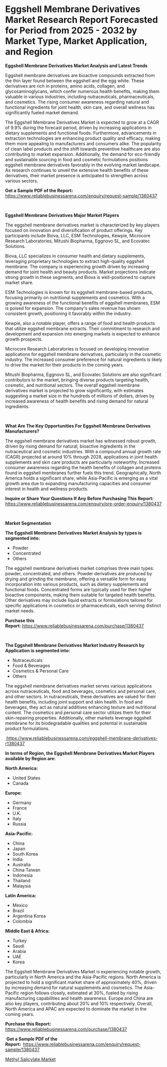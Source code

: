 <p><h1>Eggshell Membrane Derivatives Market Research Report Forecasted for Period from 2025 -  2032 by Market Type, Market Application, and Region</h1></p><p><strong>Eggshell Membrane Derivatives Market Analysis and Latest Trends</strong></p>
<p><p>Eggshell membrane derivatives are bioactive compounds extracted from the thin layer found between the eggshell and the egg white. These derivatives are rich in proteins, amino acids, collagen, and glycosaminoglycans, which confer numerous health benefits, making them valuable in various industries, including nutraceuticals, pharmaceuticals, and cosmetics. The rising consumer awareness regarding natural and functional ingredients for joint health, skin care, and overall wellness has significantly fueled market demand.</p><p>The Eggshell Membrane Derivatives Market is expected to grow at a CAGR of 9.9% during the forecast period, driven by increasing applications in dietary supplements and functional foods. Furthermore, advancements in extraction technologies are enhancing product quality and efficacy, making them more appealing to manufacturers and consumers alike. The popularity of clean label products and the shift towards preventive healthcare are also contributing to market expansion. Additionally, the demand for eco-friendly and sustainable sourcing in food and cosmetic formulations positions eggshell membrane derivatives favorably in the evolving market landscape. As research continues to unveil the extensive health benefits of these derivatives, their market presence is anticipated to strengthen across various sectors.</p></p>
<p><strong>Get a Sample PDF of the Report:&nbsp;</strong> <a href="https://www.reliablebusinessarena.com/enquiry/request-sample/1380437?utm_campaign=2396&utm_medium=2&utm_source=Github&utm_content=ia&utm_term=31032025&utm_id=eggshell-membrane-derivatives">https://www.reliablebusinessarena.com/enquiry/request-sample/1380437</a></p>
<p>&nbsp;</p>
<p><strong>Eggshell Membrane Derivatives Major Market Players</strong></p>
<p><p>The eggshell membrane derivatives market is characterized by key players focused on innovation and diversification of product offerings. Key participants include Biova, LLC, ESM Technologies, Kewpie, Microcore Research Laboratories, Mitushi Biopharma, Eggnovo SL, and Ecovatec Solutions.</p><p>Biova, LLC specializes in consumer health and dietary supplements, leveraging proprietary technologies to extract high-quality eggshell membrane. The company is experiencing growth driven by increasing demand for joint health and beauty products. Market projections indicate strong growth in these segments, and Biova is well-positioned to capture market share.</p><p>ESM Technologies is known for its eggshell membrane-based products, focusing primarily on nutritional supplements and cosmetics. With a growing awareness of the functional benefits of eggshell membranes, ESM is poised for expansion. The company's sales revenue has shown consistent growth, positioning it favorably within the industry.</p><p>Kewpie, also a notable player, offers a range of food and health products that utilize eggshell membrane extracts. Their commitment to research and development and expansion into emerging markets is expected to enhance growth prospects. </p><p>Microcore Research Laboratories is focused on developing innovative applications for eggshell membrane derivatives, particularly in the cosmetic industry. The increased consumer preference for natural ingredients is likely to drive the market for their products in the coming years.</p><p>Mitushi Biopharma, Eggnovo SL, and Ecovatec Solutions are also significant contributors to the market, bringing diverse products targeting health, cosmetic, and nutritional sectors. The overall eggshell membrane derivatives market is projected to grow significantly, with estimates suggesting a market size in the hundreds of millions of dollars, driven by increased awareness of health benefits and rising demand for natural ingredients.</p></p>
<p>&nbsp;</p>
<p><strong>What Are The Key Opportunities For Eggshell Membrane Derivatives Manufacturers?</strong></p>
<p><p>The eggshell membrane derivatives market has witnessed robust growth, driven by rising demand for natural, bioactive ingredients in the nutraceutical and cosmetic industries. With a compound annual growth rate (CAGR) projected at around 10% through 2028, applications in joint health supplements and skin care products are particularly noteworthy. Increased consumer awareness regarding the health benefits of collagen and proteins found in eggshell membranes further fuels this trend. Geographically, North America holds a significant share, while Asia-Pacific is emerging as a vital growth area due to expanding manufacturing capacities and consumer interest in health and wellness products.</p></p>
<p><strong>Inquire or Share Your Questions If Any Before Purchasing This Report:</strong> <a href="https://www.reliablebusinessarena.com/enquiry/pre-order-enquiry/1380437?utm_campaign=2396&utm_medium=2&utm_source=Github&utm_content=ia&utm_term=31032025&utm_id=eggshell-membrane-derivatives">https://www.reliablebusinessarena.com/enquiry/pre-order-enquiry/1380437</a></p>
<p>&nbsp;</p>
<p><strong>Market Segmentation</strong></p>
<p><strong>The Eggshell Membrane Derivatives Market Analysis by types is segmented into:</strong></p>
<p><ul><li>Powder</li><li>Concentrated</li><li>Others</li></ul></p>
<p><p>The eggshell membrane derivatives market comprises three main types: powder, concentrated, and others. Powder derivatives are produced by drying and grinding the membrane, offering a versatile form for easy incorporation into various products, such as dietary supplements and functional foods. Concentrated forms are typically used for their higher bioactive components, making them suitable for targeted health benefits. Other derivatives may include liquid extracts or formulations tailored for specific applications in cosmetics or pharmaceuticals, each serving distinct market needs.</p></p>
<p><strong>Purchase this Report:&nbsp;</strong><a href="https://www.reliablebusinessarena.com/purchase/1380437?utm_campaign=2396&utm_medium=2&utm_source=Github&utm_content=ia&utm_term=31032025&utm_id=eggshell-membrane-derivatives">https://www.reliablebusinessarena.com/purchase/1380437</a></p>
<p>&nbsp;</p>
<p><strong>The Eggshell Membrane Derivatives Market Industry Research by Application is segmented into:</strong></p>
<p><ul><li>Nutraceuticals</li><li>Food & Beverages</li><li>Cosmetics & Personal Care</li><li>Others</li></ul></p>
<p><p>The eggshell membrane derivatives market serves various applications across nutraceuticals, food and beverages, cosmetics and personal care, and other sectors. In nutraceuticals, these derivatives are valued for their health benefits, including joint support and skin health. In food and beverages, they act as natural additives enhancing texture and nutritional content. The cosmetics and personal care sector utilizes them for their skin-repairing properties. Additionally, other markets leverage eggshell membrane for its biodegradable qualities and potential in sustainable product formulations.</p></p>
<p><a href="https://www.reliablebusinessarena.com/eggshell-membrane-derivatives-r1380437?utm_campaign=2396&utm_medium=2&utm_source=Github&utm_content=ia&utm_term=31032025&utm_id=eggshell-membrane-derivatives">&nbsp;https://www.reliablebusinessarena.com/eggshell-membrane-derivatives-r1380437</a></p>
<p><strong>In terms of Region, the Eggshell Membrane Derivatives Market Players available by Region are:</strong></p>
<p>
    <p> <strong> North America: </strong>
        <ul>
            <li>United States</li>
            <li>Canada</li>
        </ul>
        </p> 
    <p> <strong> Europe: </strong>
        <ul>
            <li>Germany</li>
            <li>France</li>
            <li>U.K.</li>
            <li>Italy</li>
            <li>Russia</li>
        </ul>
        </p> 
    <p> <strong> Asia-Pacific: </strong>
        <ul>
            <li>China</li>
            <li>Japan</li>
            <li>South Korea</li>
            <li>India</li>
            <li>Australia</li>
            <li>China Taiwan</li>
            <li>Indonesia</li>
            <li>Thailand</li>
            <li>Malaysia</li>
        </ul>
        </p> 
    <p> <strong> Latin America: </strong>
        <ul>
            <li>Mexico</li>
            <li>Brazil</li>
            <li>Argentina Korea</li>
            <li>Colombia</li>
        </ul>
        </p> 
    <p> <strong> Middle East & Africa: </strong>
        <ul>
            <li>Turkey</li>
            <li>Saudi</li>
            <li>Arabia</li>
            <li>UAE</li>
            <li>Korea</li>
        </ul>
    </p>
    </p>
<p><p>The Eggshell Membrane Derivatives Market is experiencing notable growth, particularly in North America and the Asia-Pacific regions. North America is projected to hold a significant market share of approximately 40%, driven by increasing demand for natural supplements and cosmetics. The Asia-Pacific region follows closely, estimated at 30%, fueled by rising manufacturing capabilities and health awareness. Europe and China are also key players, contributing about 20% and 10% respectively. Overall, North America and APAC are expected to dominate the market in the coming years.</p></p>
<p><strong>Purchase this Report: </strong><a href="https://www.reliablebusinessarena.com/purchase/1380437?utm_campaign=2396&utm_medium=2&utm_source=Github&utm_content=ia&utm_term=31032025&utm_id=eggshell-membrane-derivatives">https://www.reliablebusinessarena.com/purchase/1380437</a></p>
<p>&nbsp;<strong>Get a Sample PDF of the Report:&nbsp;&nbsp;</strong><a href="https://www.reliablebusinessarena.com/enquiry/request-sample/1380437?utm_campaign=2396&utm_medium=2&utm_source=Github&utm_content=ia&utm_term=31032025&utm_id=eggshell-membrane-derivatives">https://www.reliablebusinessarena.com/enquiry/request-sample/1380437</a></p>
<p><strong></strong></p>
<p><p><a href="https://github.com/chungwimbu4/Market-Research-Report-List-1/blob/main/methyl-salicylate-market.md?utm_campaign=2396&utm_medium=2&utm_source=Github&utm_content=ia&utm_term=31032025&utm_id=eggshell-membrane-derivatives">Methyl Salicylate Market</a></p></p>